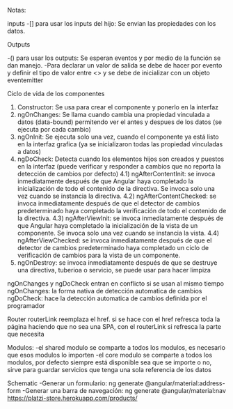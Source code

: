 Notas:

inputs
-[] para usar los inputs del hijo: Se envian las propiedades con los datos.

Outputs

-() para usar los outputs: Se esperan eventos y por medio de la función se dan manejo.
-Para declarar un valor de salida se debe de hacer por evento y definir el tipo de valor entre <> y se debe de inicializar con un objeto eventemitter


Ciclo de vida de los componentes
1) Constructor: Se usa para crear el componente y ponerlo en la interfaz
2) ngOnChanges: Se llama cuando cambia una propiedad vinculada a datos (data-bound) permitendo ver el antes y despues de los datos (se ejecuta por cada cambio)
3) ngOnInit: Se ejecuta solo una vez, cuando el componente ya está listo en la interfaz grafica (ya se inicializaron todas las propiedad vinculadas a datos)
4) ngDoCheck: Detecta cuando los elementos hijos son creados y puestos en la interfaz (puede verificar y responder a cambios que no reporta la detección de cambios por defecto)
4.1) ngAfterContentInit: se invoca inmediatamente después de que Angular haya completado la inicialización de todo el contenido de la directiva. Se invoca solo una vez cuando se instancia la directiva.
4.2) ngAfterContentChecked: se invoca inmediatamente después de que el detector de cambios predeterminado haya completado la verificación de todo el contenido de la directiva.
4.3) ngAfterViewInit: se invoca inmediatamente después de que Angular haya completado la inicialización de la vista de un componente. Se invoca solo una vez cuando se instancia la vista.
4.4) ngAfterViewChecked: se invoca inmediatamente después de que el detector de cambios predeterminado haya completado un ciclo de verificación de cambios para la vista de un componente.
5) ngOnDestroy: se invoca inmediatamente después de que se destruye una directiva, tuberioa o servicio, se puede usar para hacer limpiza


ngOnChanges y ngDoCheck entran en conflicto si se usan al mismo tiempo
ngOnChanges: la forma nativa de detección automatica de cambios
ngDoCheck: hace la detección automatica de cambios definida por el programador


Router
routerLink reemplaza el href. si se hace con el href refresca toda la página haciendo que no sea una SPA, con el routerLink si refresca la parte que necesita



Modulos:
-el shared modulo se comparte a todos los modulos, es necesario que esos modulos lo importen
-el core modulo se comparte a todos los modulos, por defecto siempre está disponible sea que se importe o no, sirve para guardar servicios que tenga una sola referencia de los datos


Schematic
-Generar un formulario: ng generate @angular/material:address-form <component-name>
-Generar una barra de navegación: ng generate @angular/material:nav <component-name>
https://platzi-store.herokuapp.com/products/